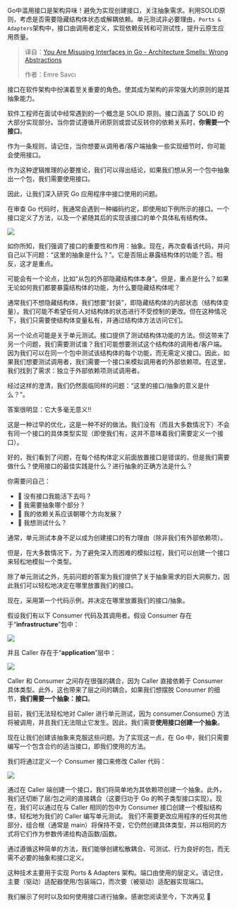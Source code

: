 
<!--
title: 你在Go中滥用接口 - 架构异味：错误的抽象
cover: https://miro.medium.com/v2/da:true/resize:fit:1153/0*O65WZ3ZKfNYC4g2Z
summary: Go中滥用接口是架构异味！避免为实现创建接口，关注抽象需求。利用SOLID原则，考虑是否需要隐藏结构体状态或解耦依赖。单元测试非必要理由，`Ports & Adapters`架构中，接口由调用者定义，实现依赖反转和可测试性，提升云原生应用质量。
-->

Go中滥用接口是架构异味！避免为实现创建接口，关注抽象需求。利用SOLID原则，考虑是否需要隐藏结构体状态或解耦依赖。单元测试非必要理由，`Ports & Adapters`架构中，接口由调用者定义，实现依赖反转和可测试性，提升云原生应用质量。

> 译自：[You Are Misusing Interfaces in Go - Architecture Smells: Wrong Abstractions](https://medium.com/goturkiye/you-are-misusing-interfaces-in-go-architecture-smells-wrong-abstractions-da0270192808)
> 
> 作者：Emre Savcı


接口在软件架构中扮演着至关重要的角色。使其成为架构的非常强大的原则的是其抽象能力。

软件工程师在面试中经常遇到的一个概念是 SOLID 原则。接口涵盖了 SOLID 的大部分实现部分。当你尝试遵循开闭原则或尝试反转你的依赖关系时，**你需要一个接口**。

作为一条规则，请记住，当你想要从调用者/客户端抽象一些实现细节时，你可能会使用接口。

作为这种逻辑推理的必要推论，我们可以得出结论，如果我们想从另一个包中抽象出一个包，我们需要使用接口。

因此，让我们深入研究 Go 应用程序中接口使用的问题。

在审查 Go 代码时，我通常会遇到一种编码约定，即使用如下例所示的接口。一个接口定义了方法，以及一个紧随其后的实现该接口的单个具体私有结构体。

![](https://miro.medium.com/v2/resize:fit:720/format:webp/1*AI1Ue-yBU0DKfUTSMcqHAQ.png)

如你所知，我们强调了接口的重要性和作用：抽象。现在，再次查看该代码，并问自己以下问题：“这里的抽象是什么？”。它是否阻止暴露结构体的功能？否。相反，这才是重点。

可能会有一个论点，比如“从包的外部隐藏结构体本身”。但是，重点是什么？如果无论如何我们都要暴露结构体的功能，为什么要隐藏结构体呢？

通常我们不想隐藏结构体，我们想要“封装”，即隐藏结构体的内部状态（结构体变量）。我们可能不希望任何人对结构体的状态进行不受控制的更改。但在这种情况下，我们只需要使结构体变量私有，并通过结构体方法访问它们。

另一个论点可能是关于单元测试。接口提供了测试结构体功能的方法。但这带来了另一个问题，我们需要测试谁？我们可能想要测试这个结构体的调用者/客户端。因为我们可以在同一个包中测试该结构体的每个功能，而无需定义接口。因此，如果我们想要测试调用者，我们需要一个接口来模拟调用者的外部依赖项。在这里，我们找到了需求：独立于外部依赖项测试调用者。

经过这样的澄清，我们仍然面临同样的问题：“这里的接口/抽象的意义是什么？”。

答案很明显：它大多毫无意义‼️

这是一种过早的优化，这是一种不好的做法。我们没有（而且大多数情况下）不会有同一个接口的具体类型实现（即使我们有，这并不意味着我们需要定义一个接口）。

好的，我们看到了问题，在每个结构体定义前面放置接口是错误的，但是我们需要做什么？使用接口的最佳实践是什么？进行抽象的正确方法是什么？

你需要问自己：

- 📌 没有接口我能活下去吗？
- 📌 我需要抽象哪个部分？
- 📌 我的依赖关系应该朝哪个方向发展？
- 📌 我想测试什么？

通常，单元测试本身不足以成为创建接口的有力理由（除非我们有外部依赖项）。

但是，在大多数情况下，为了避免深入而困难的模拟过程，我们可以创建一个接口来轻松地模拟一个类型。

除了单元测试之外，先前问题的答案为我们提供了关于抽象需求的巨大洞察力，因此我们可以轻松地决定在哪里放置我们的接口。

现在，采用第一个代码示例，并决定在哪里放置我们的接口/抽象。

假设我们有以下 Consumer 代码及其调用者。假设 Consumer 存在于“**infrastructure**”包中：

![](https://miro.medium.com/v2/resize:fit:720/format:webp/1*FpLewSqyZayIybVMJqLJ5g.png)

并且 Caller 存在于“**application**”层中：

![](https://miro.medium.com/v2/resize:fit:720/format:webp/1*St8ox8PgARlyo8xiNrr2-Q.png)

Caller 和 Consumer 之间存在很强的耦合，因为 Caller 直接依赖于 Consumer 具体类型。此外，这也带来了层之间的耦合。如果我们想摆脱 Consumer 的细节，**我们需要一个抽象：接口**。

目前，我们无法轻松地对 Caller 进行单元测试，因为 consumer.Consume() 方法将被调用，并且我们无法阻止它发生。因此，我们需要**使用接口创建一个抽象**。

现在让我们创建该抽象来克服这些问题。为了实现这一点，在 Go 中，我们只需要编写一个包含合约的适当接口，即我们使用的方法。

我们将通过定义一个 Consumer 接口来修改 Caller 代码：

![](https://miro.medium.com/v2/resize:fit:720/format:webp/1*4QPq3197i_HQYbWbNhRwTA.png)

通过在 Caller 端创建一个接口，我们将简单地为其依赖项创建一个抽象。此外，我们还切断了层/包之间的直接耦合（这要归功于 Go 的鸭子类型接口实现）。现在，我们可以通过在与 Caller 相同的包中为 Consumer 接口创建一个模拟结构体，轻松地为我们的 Caller 编写单元测试。
我们不需要更改应用程序的任何其他部分，组合根（通常是 main）将保持不变，它仍然创建具体类型，并以相同的方式将它们作为参数传递给构造函数/函数。

通过遵循这种简单的方法，我们能够创建松散耦合、可测试、行为良好的包，而无需不必要的抽象和接口定义。

这种技术主要用于实现 Ports & Adapters 架构。端口由使用的层定义。请记住，主要（驱动）适配器使用/包装端口，而次要（被驱动）适配器实现端口。

我们展示了何时以及如何使用接口进行抽象。感谢您阅读至今，下次再见 🚀